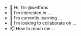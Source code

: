 - 👋 Hi, I’m @seiffiras
- 👀 I’m interested in ...
- 🌱 I’m currently learning ...
- 💞️ I’m looking to collaborate on ...
- 📫 How to reach me ...

<!---
seiffiras/seiffiras is a ✨ special ✨ repository because its `README.md` (this file) appears on your GitHub profile.
You can click the Preview link to take a look at your changes.
--->
